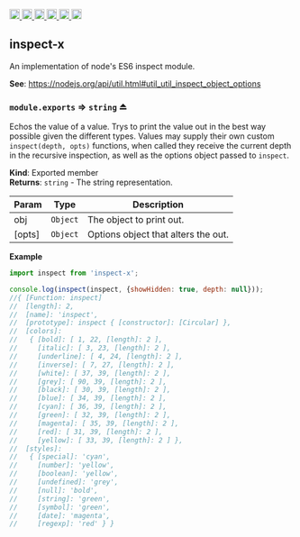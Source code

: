 <a
  href="https://travis-ci.org/Xotic750/inspect-x"
  title="Travis status">
<img
  src="https://travis-ci.org/Xotic750/inspect-x.svg?branch=master"
  alt="Travis status" height="18">
</a>
<a
  href="https://david-dm.org/Xotic750/inspect-x"
  title="Dependency status">
<img src="https://david-dm.org/Xotic750/inspect-x/status.svg"
  alt="Dependency status" height="18"/>
</a>
<a
  href="https://david-dm.org/Xotic750/inspect-x?type=dev"
  title="devDependency status">
<img src="https://david-dm.org/Xotic750/inspect-x/dev-status.svg"
  alt="devDependency status" height="18"/>
</a>
<a
  href="https://badge.fury.io/js/inspect-x"
  title="npm version">
<img src="https://badge.fury.io/js/inspect-x.svg"
  alt="npm version" height="18">
</a>
<a
  href="https://www.jsdelivr.com/package/npm/inspect-x"
  title="jsDelivr hits">
<img src="https://data.jsdelivr.com/v1/package/npm/inspect-x/badge?style=rounded"
  alt="jsDelivr hits" height="18">
</a>
<a
  href="https://bettercodehub.com/results/Xotic750/inspect-x"
  title="bettercodehub score">
<img src="https://bettercodehub.com/edge/badge/Xotic750/inspect-x?branch=master"
  alt="bettercodehub score" height="18">
</a>

<a name="module_inspect-x"></a>

## inspect-x

An implementation of node's ES6 inspect module.

**See**: https://nodejs.org/api/util.html#util_util_inspect_object_options

<a name="exp_module_inspect-x--module.exports"></a>

### `module.exports` ⇒ <code>string</code> ⏏

Echos the value of a value. Trys to print the value out
in the best way possible given the different types.
Values may supply their own custom `inspect(depth, opts)` functions,
when called they receive the current depth in the recursive inspection,
as well as the options object passed to `inspect`.

**Kind**: Exported member  
**Returns**: <code>string</code> - The string representation.

| Param  | Type                | Description                         |
| ------ | ------------------- | ----------------------------------- |
| obj    | <code>Object</code> | The object to print out.            |
| [opts] | <code>Object</code> | Options object that alters the out. |

**Example**

```js
import inspect from 'inspect-x';

console.log(inspect(inspect, {showHidden: true, depth: null}));
//{ [Function: inspect]
//  [length]: 2,
//  [name]: 'inspect',
//  [prototype]: inspect { [constructor]: [Circular] },
//  [colors]:
//   { [bold]: [ 1, 22, [length]: 2 ],
//     [italic]: [ 3, 23, [length]: 2 ],
//     [underline]: [ 4, 24, [length]: 2 ],
//     [inverse]: [ 7, 27, [length]: 2 ],
//     [white]: [ 37, 39, [length]: 2 ],
//     [grey]: [ 90, 39, [length]: 2 ],
//     [black]: [ 30, 39, [length]: 2 ],
//     [blue]: [ 34, 39, [length]: 2 ],
//     [cyan]: [ 36, 39, [length]: 2 ],
//     [green]: [ 32, 39, [length]: 2 ],
//     [magenta]: [ 35, 39, [length]: 2 ],
//     [red]: [ 31, 39, [length]: 2 ],
//     [yellow]: [ 33, 39, [length]: 2 ] },
//  [styles]:
//   { [special]: 'cyan',
//     [number]: 'yellow',
//     [boolean]: 'yellow',
//     [undefined]: 'grey',
//     [null]: 'bold',
//     [string]: 'green',
//     [symbol]: 'green',
//     [date]: 'magenta',
//     [regexp]: 'red' } }
```
